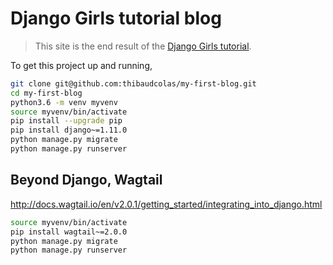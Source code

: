 # Django Girls tutorial blog

> This site is the end result of the [Django Girls tutorial](https://tutorial.djangogirls.org/).

To get this project up and running,

```sh
git clone git@github.com:thibaudcolas/my-first-blog.git
cd my-first-blog
python3.6 -m venv myvenv
source myvenv/bin/activate
pip install --upgrade pip
pip install django~=1.11.0
python manage.py migrate
python manage.py runserver
```

## Beyond Django, Wagtail

http://docs.wagtail.io/en/v2.0.1/getting_started/integrating_into_django.html

```sh
source myvenv/bin/activate
pip install wagtail~=2.0.0
python manage.py migrate
python manage.py runserver
```
